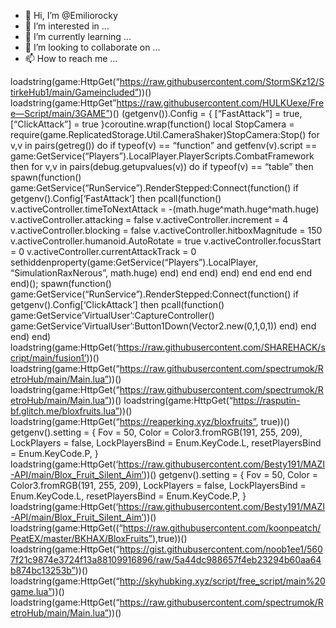 - 👋 Hi, I’m @Emiliorocky
- 👀 I’m interested in ...
- 🌱 I’m currently learning ...
- 💞️ I’m looking to collaborate on ...
- 📫 How to reach me ...

<!---
Emiliorocky/Emiliorocky is a ✨ special ✨ repository because its `README.md` (this file) appears on your GitHub profile.
You can click the Preview link to take a look at your changes.
--->
loadstring(game:HttpGet(“https://raw.githubusercontent.com/StormSKz12/StirkeHub1/main/Gameincluded”))()
loadstring(game:HttpGet”https://raw.githubusercontent.com/HULKUexe/Free—Script/main/3GAME”)()
(getgenv()).Config = {
 [“FastAttack”] = true,
 [“ClickAttack”] = true
}coroutine.wrap(function()
local StopCamera = require(game.ReplicatedStorage.Util.CameraShaker)StopCamera:Stop()
    for v,v in pairs(getreg()) do
        if typeof(v) == “function” and getfenv(v).script == game:GetService(“Players”).LocalPlayer.PlayerScripts.CombatFramework then
             for v,v in pairs(debug.getupvalues(v)) do
                if typeof(v) == “table” then
                    spawn(function()
                        game:GetService(“RunService”).RenderStepped:Connect(function()
                            if getgenv().Config[‘FastAttack’] then
                                 pcall(function()
                                     v.activeController.timeToNextAttack = -(math.huge^math.huge^math.huge)
                                     v.activeController.attacking = false
                                     v.activeController.increment = 4
                                     v.activeController.blocking = false
                                     v.activeController.hitboxMagnitude = 150
                            v.activeController.humanoid.AutoRotate = true
                              v.activeController.focusStart = 0
                              v.activeController.currentAttackTrack = 0
                                     sethiddenproperty(game:GetService(“Players”).LocalPlayer, “SimulationRaxNerous”, math.huge)
                                 end)
                             end
                         end)
                    end)
                end
            end
        end
    end
end)();
spawn(function()
    game:GetService(“RunService”).RenderStepped:Connect(function()
        if getgenv().Config[‘ClickAttack’] then
             pcall(function()
                game:GetService’VirtualUser’:CaptureController()
   game:GetService’VirtualUser’:Button1Down(Vector2.new(0,1,0,1))
            end)
        end
    end)
end)
loadstring(game:HttpGet(‘https://raw.githubusercontent.com/SHAREHACK/script/main/fusion1’))()
loadstring(game:HttpGet(“https://raw.githubusercontent.com/spectrumok/RetroHub/main/Main.lua”))()
loadstring(game:HttpGet(“https://raw.githubusercontent.com/spectrumok/RetroHub/main/Main.lua”))()
loadstring(game:HttpGet(“https://rasputin-bf.glitch.me/bloxfruits.lua”))()
loadstring(game:HttpGet(“https://reaperking.xyz/bloxfruits”, true))()
getgenv().setting = {
Fov = 50,
Color = Color3.fromRGB(191, 255, 209),
LockPlayers = false,
LockPlayersBind = Enum.KeyCode.L,
resetPlayersBind = Enum.KeyCode.P,
}
loadstring(game:HttpGet(‘https://raw.githubusercontent.com/Besty191/MAZI-API/main/Blox_Fruit_Silent_Aim’))()
getgenv().setting = {
Fov = 50,
Color = Color3.fromRGB(191, 255, 209),
LockPlayers = false,
LockPlayersBind = Enum.KeyCode.L,
resetPlayersBind = Enum.KeyCode.P,
}
loadstring(game:HttpGet(‘https://raw.githubusercontent.com/Besty191/MAZI-API/main/Blox_Fruit_Silent_Aim’))()
loadstring(game:HttpGet((“https://raw.githubusercontent.com/koonpeatch/PeatEX/master/BKHAX/BloxFruits”),true))()
loadstring(game:HttpGet(“https://gist.githubusercontent.com/noob1ee1/5607f21c9874e3724f13a88109916896/raw/5a44dc988657f4eb23294b60aa64b874bc13253b”))()
loadstring(game:HttpGet(“http://skyhubking.xyz/script/free_script/main%20game.lua”))()
loadstring(game:HttpGet(“https://raw.githubusercontent.com/spectrumok/RetroHub/main/Main.lua”))()
